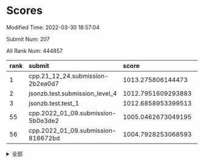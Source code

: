 # Scores

Modified Time: 2022-03-30 18:57:04

Submit Num: 207

All Rank Num: 444857

| rank |               submit               |       score        |       sigma        | pk_num |
| :--- | :--------------------------------- | :----------------- | :----------------- | :----- |
| 1    | cpp.21_12_24.submission-2b2ea0d7   | 1013.275806144473  | 0.8069412220650699 | 8596   |
| 2    | jsonzb.test.submission_level_4     | 1012.7951609293883 | 0.8381368398072677 | 8594   |
| 3    | jsonzb.test.test_1                 | 1012.6858953399513 | 0.8150322034344818 | 8592   |
| 55   | cpp.2022_01_09.submission-5b0e3de2 | 1005.0462673049195 | 0.7231283784131052 | 8597   |
| 56   | cpp.2022_01_09.submission-816672bd | 1004.7928253068593 | 0.7215597237849396 | 8597   |


<details>
<summary>全部</summary>

| rank |                 submit                 |       score        |       sigma        | pk_num |
| :--- | :------------------------------------- | :----------------- | :----------------- | :----- |
| 1    | cpp.21_12_24.submission-2b2ea0d7       | 1013.275806144473  | 0.8069412220650699 | 8596   |
| 2    | jsonzb.test.submission_level_4         | 1012.7951609293883 | 0.8381368398072677 | 8594   |
| 3    | jsonzb.test.test_1                     | 1012.6858953399513 | 0.8150322034344818 | 8592   |
| 4    | gobigger.level_3.submission_level_3_33 | 1011.8463431040477 | 0.7765209306078245 | 8598   |
| 5    | gobigger.level_3.submission_level_3_5  | 1011.6745207721664 | 0.7651043829756935 | 8596   |
| 6    | gobigger.level_3.submission_level_3_4  | 1011.4949272287479 | 0.7635638120005768 | 8599   |
| 7    | gobigger.level_3.submission_level_3_39 | 1011.4137204450653 | 0.7554700741727626 | 8598   |
| 8    | gobigger.level_3.submission_level_3_3  | 1011.3782059383506 | 0.7565636902723004 | 8601   |
| 9    | gobigger.level_3.submission_level_3_17 | 1011.2110541569006 | 0.7578512455524863 | 8592   |
| 10   | gobigger.level_3.submission_level_3_29 | 1011.1227510517527 | 0.7519616087527886 | 8595   |
| 11   | gobigger.level_3.submission_level_3_18 | 1010.9574627654488 | 0.7687949322918006 | 8603   |
| 12   | gobigger.level_3.submission_level_3_11 | 1010.8885698406758 | 0.7814930883551596 | 8597   |
| 13   | gobigger.level_3.submission_level_3_15 | 1010.8767833868105 | 0.7568223020362114 | 8597   |
| 14   | gobigger.level_3.submission_level_3_8  | 1010.6790251335516 | 0.7550009492770754 | 8597   |
| 15   | gobigger.level_3.submission_level_3_6  | 1010.62819681149   | 0.7660682752977751 | 8594   |
| 16   | gobigger.level_3.submission_level_3_40 | 1010.5169115547864 | 0.8012360444009845 | 8593   |
| 17   | gobigger.level_3.submission_level_3_25 | 1010.4846947516203 | 0.7830712370222568 | 8595   |
| 18   | gobigger.level_3.submission_level_3_32 | 1010.4546059627411 | 0.7706823344010554 | 8598   |
| 19   | gobigger.level_3.submission_level_3_22 | 1010.4238305443928 | 0.7822588558264899 | 8594   |
| 20   | gobigger.level_3.submission_level_3_13 | 1010.3972449455996 | 0.7756856042544931 | 8595   |
| 21   | gobigger.level_3.submission_level_3_44 | 1010.3735507787027 | 0.7636552299993252 | 8594   |
| 22   | gobigger.level_3.submission_level_3_24 | 1010.2539447295898 | 0.7599399647292213 | 8594   |
| 23   | gobigger.level_3.submission_level_3_35 | 1010.1916716313215 | 0.77125179297489   | 8595   |
| 24   | gobigger.level_3.submission_level_3_36 | 1010.1403873845579 | 0.757852475551409  | 8601   |
| 25   | gobigger.level_3.submission_level_3_41 | 1010.0045652704267 | 0.7672225245449957 | 8602   |
| 26   | gobigger.level_3.submission_level_3_0  | 1009.9878891073893 | 0.7741920829365888 | 8596   |
| 27   | gobigger.level_3.submission_level_3_20 | 1009.933571739673  | 0.7528763375471993 | 8593   |
| 28   | gobigger.level_3.submission_level_3_2  | 1009.9311842300078 | 0.7488512795780187 | 8593   |
| 29   | gobigger.level_3.submission_level_3_26 | 1009.8535451544615 | 0.7650771050285271 | 8600   |
| 30   | gobigger.level_3.submission_level_3_37 | 1009.7533648713603 | 0.7428241977393012 | 8599   |
| 31   | gobigger.level_3.submission_level_3_42 | 1009.7110416710733 | 0.7536563940944585 | 8594   |
| 32   | gobigger.level_3.submission_level_3_49 | 1009.5761755205212 | 0.731767881832661  | 8595   |
| 33   | gobigger.level_3.submission_level_3_19 | 1009.5680249930269 | 0.7380664039597846 | 8597   |
| 34   | gobigger.level_3.submission_level_3_43 | 1009.5647345075841 | 0.7456083611546431 | 8597   |
| 35   | gobigger.level_3.submission_level_3_31 | 1009.5593619790305 | 0.7622180975918732 | 8592   |
| 36   | gobigger.level_3.submission_level_3_38 | 1009.5320573784037 | 0.7550640151322391 | 8599   |
| 37   | gobigger.level_3.submission_level_3_34 | 1009.4393931689016 | 0.7581699988070518 | 8597   |
| 38   | gobigger.level_3.submission_level_3_7  | 1009.3632472598587 | 0.7678950479653599 | 8593   |
| 39   | gobigger.level_3.submission_level_3_28 | 1009.3517175195142 | 0.7620593160640876 | 8594   |
| 40   | gobigger.level_3.submission_level_3_47 | 1009.3485323895828 | 0.7470315926159384 | 8595   |
| 41   | gobigger.level_3.submission_level_3_46 | 1009.3213424504731 | 0.7460201707053562 | 8595   |
| 42   | gobigger.level_3.submission_level_3_21 | 1009.2030008227388 | 0.7467590242998076 | 8590   |
| 43   | gobigger.level_3.submission_level_3_12 | 1009.2013898728476 | 0.7335105753507412 | 8594   |
| 44   | gobigger.level_3.submission_level_3_23 | 1009.0934785896642 | 0.7509846876487071 | 8600   |
| 45   | gobigger.level_3.submission_level_3_9  | 1009.0167415880645 | 0.7668436343149845 | 8592   |
| 46   | gobigger.level_3.submission_level_3_14 | 1008.9869492712568 | 0.7495333986570484 | 8593   |
| 47   | gobigger.level_3.submission_level_3_1  | 1008.980961238415  | 0.7319703039411231 | 8591   |
| 48   | gobigger.level_3.submission_level_3_48 | 1008.9279328300033 | 0.7302489209305298 | 8600   |
| 49   | gobigger.level_3.submission_level_3_27 | 1008.8462309304335 | 0.750424837009712  | 8597   |
| 50   | gobigger.level_3.submission_level_3_10 | 1008.8330321394013 | 0.7456332067426236 | 8594   |
| 51   | gobigger.level_3.submission_level_3_30 | 1008.8324748054089 | 0.7442208803821098 | 8595   |
| 52   | gobigger.level_3.submission_level_3_45 | 1008.4300059629245 | 0.7493307408693146 | 8596   |
| 53   | gobigger.level_3.submission_level_3_16 | 1008.1206218938602 | 0.7343486837944934 | 8593   |
| 54   | gobigger.level_1.submission_level_1_8  | 1005.1053736214366 | 0.7291136285883348 | 8601   |
| 55   | cpp.2022_01_09.submission-5b0e3de2     | 1005.0462673049195 | 0.7231283784131052 | 8597   |
| 56   | cpp.2022_01_09.submission-816672bd     | 1004.7928253068593 | 0.7215597237849396 | 8597   |
| 57   | gobigger.level_1.submission_level_1_31 | 1004.7025830625317 | 0.7172320511329658 | 8597   |
| 58   | gobigger.level_1.submission_level_1_34 | 1004.2219350596573 | 0.714019375372339  | 8599   |
| 59   | gobigger.level_1.submission_level_1_32 | 1004.2178674670388 | 0.7105778082963323 | 8596   |
| 60   | gobigger.level_1.submission_level_1_11 | 1004.114231110365  | 0.7120990152121277 | 8593   |
| 61   | gobigger.level_1.submission_level_1_27 | 1004.0615510429427 | 0.7225480016505363 | 8597   |
| 62   | gobigger.level_1.submission_level_1_5  | 1004.0510647307487 | 0.721287115642837  | 8599   |
| 63   | gobigger.level_1.submission_level_1_28 | 1004.0256587509451 | 0.7190594966971673 | 8597   |
| 64   | gobigger.level_1.submission_level_1_48 | 1004.0066836292807 | 0.7129216093274297 | 8596   |
| 65   | gobigger.level_1.submission_level_1_14 | 1003.9644293004441 | 0.7132847622442001 | 8599   |
| 66   | gobigger.level_1.submission_level_1_39 | 1003.9596905379968 | 0.7221320778014468 | 8596   |
| 67   | gobigger.level_1.submission_level_1_20 | 1003.9470076032604 | 0.7183560930478485 | 8590   |
| 68   | gobigger.level_1.submission_level_1_41 | 1003.9025762896891 | 0.7313901420938984 | 8594   |
| 69   | gobigger.level_1.submission_level_1_23 | 1003.8166445798604 | 0.7122130288637972 | 8595   |
| 70   | gobigger.level_1.submission_level_1_18 | 1003.7390441144969 | 0.7163915389560305 | 8597   |
| 71   | gobigger.level_1.submission_level_1_12 | 1003.7281815149169 | 0.7214134305873448 | 8601   |
| 72   | gobigger.level_1.submission_level_1_17 | 1003.7060110599415 | 0.7044569001487383 | 8597   |
| 73   | gobigger.level_1.submission_level_1_42 | 1003.6834539985433 | 0.7160667022645641 | 8601   |
| 74   | gobigger.level_1.submission_level_1_15 | 1003.6766931521321 | 0.7151971258053785 | 8592   |
| 75   | gobigger.level_1.submission_level_1_1  | 1003.6566046842964 | 0.721693536475874  | 8595   |
| 76   | gobigger.level_1.submission_level_1_43 | 1003.6414045379098 | 0.7212923608765736 | 8597   |
| 77   | gobigger.level_1.submission_level_1_9  | 1003.6025259958496 | 0.7269118379393191 | 8594   |
| 78   | gobigger.level_1.submission_level_1_30 | 1003.5378677791911 | 0.7143410666689998 | 8598   |
| 79   | gobigger.level_1.submission_level_1_16 | 1003.5281977067199 | 0.7154219275220273 | 8596   |
| 80   | gobigger.level_1.submission_level_1_49 | 1003.4367134348605 | 0.7163687527569038 | 8598   |
| 81   | gobigger.level_1.submission_level_1_45 | 1003.3807791382931 | 0.7196406667591505 | 8597   |
| 82   | gobigger.level_1.submission_level_1_0  | 1003.224600883329  | 0.7221402831750495 | 8593   |
| 83   | gobigger.level_1.submission_level_1_46 | 1003.2126764862904 | 0.7238250422680031 | 8592   |
| 84   | gobigger.level_1.submission_level_1_47 | 1003.1882754050121 | 0.7221750397444908 | 8599   |
| 85   | gobigger.level_1.submission_level_1_29 | 1003.1517527176442 | 0.7082100329103511 | 8595   |
| 86   | gobigger.level_1.submission_level_1_26 | 1003.0057305155366 | 0.707773346387365  | 8594   |
| 87   | gobigger.level_1.submission_level_1_36 | 1002.9450802701524 | 0.7156695507524954 | 8601   |
| 88   | gobigger.level_1.submission_level_1_37 | 1002.9080789989754 | 0.7113728537007021 | 8600   |
| 89   | gobigger.level_1.submission_level_1_10 | 1002.9052163263325 | 0.7165871795699732 | 8598   |
| 90   | gobigger.level_1.submission_level_1_33 | 1002.9042001163604 | 0.7106739074421418 | 8596   |
| 91   | gobigger.level_1.submission_level_1_24 | 1002.8663968489474 | 0.6979715131694164 | 8593   |
| 92   | gobigger.level_1.submission_level_1_21 | 1002.7574323446586 | 0.7163266929536565 | 8600   |
| 93   | gobigger.level_1.submission_level_1_19 | 1002.7270928482055 | 0.7114553598910455 | 8593   |
| 94   | gobigger.level_1.submission_level_1_7  | 1002.6430914461797 | 0.7113913917545267 | 8600   |
| 95   | gobigger.level_1.submission_level_1_44 | 1002.628645610526  | 0.72562283532585   | 8593   |
| 96   | gobigger.level_1.submission_level_1_4  | 1002.603265601235  | 0.7125586581410929 | 8599   |
| 97   | gobigger.level_1.submission_level_1_25 | 1002.5248113166901 | 0.7175034642917189 | 8591   |
| 98   | gobigger.level_1.submission_level_1_38 | 1002.5196550329576 | 0.7226642530394675 | 8592   |
| 99   | gobigger.level_1.submission_level_1_13 | 1002.4671968408863 | 0.7170761860470163 | 8592   |
| 100  | gobigger.level_1.submission_level_1_40 | 1002.4174251295332 | 0.7230592031825311 | 8594   |
| 101  | gobigger.level_1.submission_level_1_2  | 1002.4027107160456 | 0.7180748952094008 | 8599   |
| 102  | gobigger.level_1.submission_level_1_22 | 1002.3334017745166 | 0.7194070779841124 | 8597   |
| 103  | gobigger.level_1.submission_level_1_35 | 1002.2322551089791 | 0.7030211913410873 | 8597   |
| 104  | gobigger.level_1.submission_level_1_3  | 1001.9327070949336 | 0.6968362683670665 | 8594   |
| 105  | gobigger.level_1.submission_level_1_6  | 1001.9231292103159 | 0.7112859849579566 | 8596   |
| 106  | gobigger.random.submission_random_31   | 996.9816205224107  | 0.7109079174732311 | 8599   |
| 107  | gobigger.random.submission_random_10   | 996.748362612138   | 0.7006831495095791 | 8596   |
| 108  | gobigger.random.submission_random_49   | 996.7217665772685  | 0.7015045020195123 | 8595   |
| 109  | gobigger.random.submission_random_44   | 996.5455531561614  | 0.7109995088435733 | 8593   |
| 110  | gobigger.random.submission_random_32   | 996.4688058709894  | 0.701179689741341  | 8598   |
| 111  | gobigger.random.submission_random_19   | 996.4377341792367  | 0.7057789942921662 | 8599   |
| 112  | gobigger.random.submission_random_0    | 996.4137293550755  | 0.6994192099424638 | 8592   |
| 113  | gobigger.random.submission_random_26   | 996.4102149962877  | 0.6990147004150044 | 8600   |
| 114  | gobigger.random.submission_random_41   | 996.4080555463726  | 0.7049685716903377 | 8596   |
| 115  | gobigger.random.submission_random_15   | 996.3898406952233  | 0.7076812783788866 | 8595   |
| 116  | gobigger.random.submission_random_29   | 996.3656254024272  | 0.7083387925009589 | 8597   |
| 117  | gobigger.random.submission_random_12   | 996.2947320137138  | 0.7039482521368583 | 8594   |
| 118  | gobigger.random.submission_random_47   | 996.2903243449953  | 0.7120820287980264 | 8596   |
| 119  | gobigger.random.submission_random_8    | 996.2423758403728  | 0.6977504091856419 | 8593   |
| 120  | gobigger.random.submission_random_7    | 996.1823588854778  | 0.6996139334948044 | 8601   |
| 121  | gobigger.random.submission_random_46   | 996.1455157020536  | 0.7111941215193337 | 8597   |
| 122  | gobigger.random.submission_random_1    | 996.0762924574192  | 0.7093537695860425 | 8602   |
| 123  | gobigger.random.submission_random_23   | 996.063011596326   | 0.7102977517088812 | 8599   |
| 124  | gobigger.random.submission_random_2    | 996.0287331128123  | 0.7100749534223308 | 8601   |
| 125  | gobigger.random.submission_random_4    | 995.9893491125148  | 0.7174170815793799 | 8594   |
| 126  | gobigger.random.submission_random_3    | 995.9744835926979  | 0.7062400085444497 | 8599   |
| 127  | gobigger.random.submission_random_22   | 995.9505466787397  | 0.7005817772717055 | 8599   |
| 128  | gobigger.random.submission_random_5    | 995.9288542014987  | 0.7176117748564339 | 8600   |
| 129  | gobigger.random.submission_random_9    | 995.9195324904285  | 0.71287259663809   | 8595   |
| 130  | gobigger.random.submission_random_48   | 995.8641747187903  | 0.7098765025808337 | 8598   |
| 131  | gobigger.random.submission_random_16   | 995.8631565844968  | 0.7177238607843113 | 8595   |
| 132  | gobigger.random.submission_random_18   | 995.8117724655995  | 0.7186970232672804 | 8593   |
| 133  | gobigger.random.submission_random_36   | 995.7760363950568  | 0.7096157988733278 | 8593   |
| 134  | gobigger.random.submission_random_35   | 995.7559313854779  | 0.7093159023959161 | 8595   |
| 135  | gobigger.random.submission_random_39   | 995.6941745227911  | 0.702510704965898  | 8597   |
| 136  | gobigger.random.submission_random_30   | 995.6595965988091  | 0.7172496902215212 | 8595   |
| 137  | gobigger.random.submission_random_45   | 995.6545378691277  | 0.6976223892729178 | 8594   |
| 138  | gobigger.random.submission_random_20   | 995.6429290998177  | 0.720210529633064  | 8595   |
| 139  | gobigger.random.submission_random_24   | 995.5578897139197  | 0.697179129147445  | 8595   |
| 140  | gobigger.random.submission_random_38   | 995.5511387455261  | 0.7253592454531285 | 8594   |
| 141  | gobigger.random.submission_random_42   | 995.5465798854619  | 0.7163468062073013 | 8595   |
| 142  | gobigger.random.submission_random_37   | 995.5164207303405  | 0.7028452032985985 | 8592   |
| 143  | gobigger.random.submission_random_17   | 995.5064768115026  | 0.7147990254645233 | 8601   |
| 144  | gobigger.random.submission_random_27   | 995.4584251446789  | 0.7045285624679953 | 8594   |
| 145  | gobigger.random.submission_random_34   | 995.4569309808267  | 0.7105443068695985 | 8601   |
| 146  | gobigger.random.submission_random_6    | 995.4346964959315  | 0.7013815983784966 | 8596   |
| 147  | gobigger.random.submission_random_21   | 995.3845700073098  | 0.7193521775486739 | 8598   |
| 148  | gobigger.random.submission_random_25   | 995.3621307316876  | 0.7232231412823938 | 8596   |
| 149  | gobigger.random.submission_random_11   | 995.3068513993047  | 0.7133435916712523 | 8596   |
| 150  | gobigger.random.submission_random_14   | 995.2899404327636  | 0.7206793890829598 | 8597   |
| 151  | gobigger.random.submission_random_33   | 995.276891289394   | 0.7102455682801454 | 8600   |
| 152  | gobigger.random.submission_random_43   | 995.1082104874259  | 0.7237937593012357 | 8592   |
| 153  | gobigger.random.submission_random_28   | 995.0652424604451  | 0.7109038463703043 | 8592   |
| 154  | gobigger.random.submission_random_13   | 995.0136354521931  | 0.7100259442911185 | 8602   |
| 155  | gobigger.random.submission_random_40   | 994.6500639422238  | 0.719390099978896  | 8592   |
| 156  | gobigger.level_2.submission_level_2_13 | 993.8717398958614  | 0.7517902939580995 | 8598   |
| 157  | gobigger.level_2.submission_level_2_47 | 993.8377973343363  | 0.7357614910506407 | 8600   |
| 158  | gobigger.level_2.submission_level_2_38 | 993.353005637115   | 0.761817106550618  | 8599   |
| 159  | gobigger.level_2.submission_level_2_42 | 993.3121340339346  | 0.7449328364737218 | 8596   |
| 160  | gobigger.level_2.submission_level_2_6  | 993.2567585477091  | 0.7382048090636029 | 8596   |
| 161  | gobigger.level_2.submission_level_2_31 | 993.1596756189753  | 0.7522147668921453 | 8597   |
| 162  | gobigger.level_2.submission_level_2_18 | 993.1457234124166  | 0.7494594866770186 | 8597   |
| 163  | gobigger.level_2.submission_level_2_46 | 993.0189620935661  | 0.7424560517864205 | 8592   |
| 164  | gobigger.level_2.submission_level_2_35 | 993.006963840707   | 0.7257218664900565 | 8602   |
| 165  | gobigger.level_2.submission_level_2_30 | 992.9576323229265  | 0.7319893221932925 | 8596   |
| 166  | gobigger.level_2.submission_level_2_29 | 992.9148155623518  | 0.7584670954652042 | 8596   |
| 167  | gobigger.level_2.submission_level_2_33 | 992.9043964476784  | 0.7268884834955465 | 8598   |
| 168  | gobigger.level_2.submission_level_2_5  | 992.8554967226454  | 0.7287346313894486 | 8599   |
| 169  | gobigger.level_2.submission_level_2_28 | 992.8330675401243  | 0.7341568659696663 | 8595   |
| 170  | gobigger.level_2.submission_level_2_4  | 992.807324296951   | 0.7412084507362182 | 8596   |
| 171  | gobigger.level_2.submission_level_2_23 | 992.7822991633616  | 0.7317712714992858 | 8596   |
| 172  | gobigger.level_2.submission_level_2_24 | 992.7535991060719  | 0.7441917901028023 | 8599   |
| 173  | gobigger.level_2.submission_level_2_17 | 992.6973771276053  | 0.737486155104023  | 8592   |
| 174  | gobigger.level_2.submission_level_2_0  | 992.6106532303226  | 0.7457017104769057 | 8588   |
| 175  | gobigger.level_2.submission_level_2_20 | 992.578403654231   | 0.7386551769384304 | 8596   |
| 176  | gobigger.level_2.submission_level_2_19 | 992.5663518656014  | 0.747546744895837  | 8599   |
| 177  | gobigger.level_2.submission_level_2_44 | 992.5571329896396  | 0.7359503847725116 | 8599   |
| 178  | gobigger.level_2.submission_level_2_45 | 992.5551283631719  | 0.7377060661404147 | 8589   |
| 179  | gobigger.level_2.submission_level_2_8  | 992.5072303293899  | 0.7453773118509308 | 8597   |
| 180  | gobigger.level_2.submission_level_2_25 | 992.4960944104347  | 0.7514151803380033 | 8597   |
| 181  | gobigger.level_2.submission_level_2_1  | 992.3723873144714  | 0.7505412264771059 | 8602   |
| 182  | gobigger.level_2.submission_level_2_41 | 992.2832436701757  | 0.7391953649854752 | 8595   |
| 183  | gobigger.level_2.submission_level_2_21 | 992.1682128076884  | 0.7370501558061097 | 8594   |
| 184  | gobigger.level_2.submission_level_2_32 | 992.0489998022193  | 0.7381092951924555 | 8602   |
| 185  | gobigger.level_2.submission_level_2_34 | 991.9790323726659  | 0.7377707802642219 | 8592   |
| 186  | gobigger.level_2.submission_level_2_2  | 991.9446124886982  | 0.7465508286382189 | 8596   |
| 187  | gobigger.level_2.submission_level_2_43 | 991.9034644558358  | 0.7560747245808241 | 8596   |
| 188  | gobigger.level_2.submission_level_2_3  | 991.8810553873751  | 0.7586979691763185 | 8594   |
| 189  | gobigger.level_2.submission_level_2_11 | 991.8789869175233  | 0.755224278557954  | 8595   |
| 190  | gobigger.level_2.submission_level_2_49 | 991.836969553953   | 0.7453033237177525 | 8589   |
| 191  | gobigger.level_2.submission_level_2_14 | 991.8033230994344  | 0.7432036167609993 | 8603   |
| 192  | gobigger.level_2.submission_level_2_22 | 991.7997105923721  | 0.7634346649309297 | 8599   |
| 193  | gobigger.level_2.submission_level_2_36 | 991.7777241855129  | 0.7442610812899852 | 8600   |
| 194  | gobigger.level_2.submission_level_2_48 | 991.7639031575138  | 0.7384699381562599 | 8602   |
| 195  | gobigger.level_2.submission_level_2_39 | 991.7412778037008  | 0.7523213437678441 | 8600   |
| 196  | gobigger.level_2.submission_level_2_9  | 991.7280330099021  | 0.7324712815313192 | 8598   |
| 197  | gobigger.level_2.submission_level_2_40 | 991.6235960310731  | 0.7552401376988577 | 8599   |
| 198  | gobigger.level_2.submission_level_2_7  | 991.5545516724072  | 0.747935595046522  | 8593   |
| 199  | gobigger.level_2.submission_level_2_12 | 991.4453556709096  | 0.7438802818411926 | 8595   |
| 200  | gobigger.level_2.submission_level_2_15 | 991.2205812257074  | 0.7546737444356288 | 8600   |
| 201  | gobigger.level_2.submission_level_2_16 | 991.2026063270936  | 0.7367255487423011 | 8600   |
| 202  | gobigger.level_2.submission_level_2_26 | 991.1516690091486  | 0.7708359122541566 | 8597   |
| 203  | gobigger.level_2.submission_level_2_10 | 991.1131548729951  | 0.7495467283858344 | 8597   |
| 204  | gobigger.level_2.submission_level_2_27 | 990.948134202808   | 0.7573935661831969 | 8600   |
| 205  | gobigger.level_2.submission_level_2_37 | 990.6490810093808  | 0.7595721897341333 | 8595   |
| 206  | gobigger.none.submission_none_1        | 977.1780269030585  | 1.4636323531139308 | 8597   |
| 207  | gobigger.none.submission_none_0        | 976.5389803660386  | 1.4142527767516748 | 8596   |

</details>
